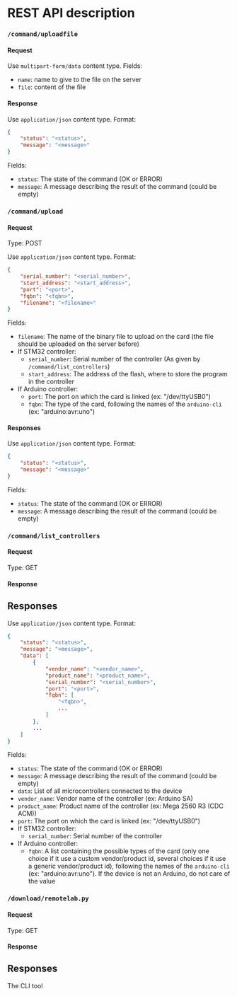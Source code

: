 # REST API description

### `/command/uploadfile`

#### Request

Use `multipart-form/data` content type.
Fields:
- `name`: name to give to the file on the server
- `file`: content of the file

#### Response

Use `application/json` content type.
Format:
```json
{
    "status": "<status>",
    "message": "<message>"
}
```

Fields:
- `status`: The state of the command (OK or ERROR)
- `message`: A message describing the result of the command (could be empty)

### `/command/upload`

#### Request

Type: POST

Use `application/json` content type.
Format:
```json
{
    "serial_number": "<serial_number>",
    "start_address": "<start_address>",
    "port": "<port>",
    "fqbn": "<fqbn>",
    "filename": "<filename>"
}
``` 

Fields:
- `filename`: The name of the binary file to upload on the card (the file should be uploaded on the server before)
- If STM32 controller:
    - `serial_number`: Serial number of the controller (As given by `/command/list_controllers`)
    - `start_address`: The address of the flash, where to store the program in the controller
- If Arduino controller:
    - `port`: The port on which the card is linked (ex: "/dev/ttyUSB0")
    - `fqbn`: The type of the card, following the names of the `arduino-cli` (ex: "arduino:avr:uno")

#### Responses

Use `application/json` content type.
Format:
```json
{
    "status": "<status>",
    "message": "<message>"
}
```

Fields:
- `status`: The state of the command (OK or ERROR)
- `message`: A message describing the result of the command (could be empty)

### `/command/list_controllers`

#### Request

Type: GET

#### Response

## Responses

Use `application/json` content type.
Format:
```json
{
    "status": "<status>",
    "message": "<message>",
    "data": [
        {
            "vendor_name": "<vendor_name>",
            "product_name": "<product_name>",
            "serial_number": "<serial_number>",
            "port": "<port>",
            "fqbn": [
                "<fqbn>",
                ...
            ]
        },
        ...
    ]
}

```

Fields:
- `status`: The state of the command (OK or ERROR)
- `message`: A message describing the result of the command (could be empty)
- `data`: List of all microcontrollers connected to the device
- `vendor_name`: Vendor name of the controller (ex: Arduino SA)
- `product_name`: Product name of the controller (ex: Mega 2560 R3 (CDC ACM))
- `port`: The port on which the card is linked (ex: "/dev/ttyUSB0")
- If STM32 controller:
    - `serial_number`: Serial number of the controller
- If Arduino controller:
    - `fqbn`: A list containing the possible types of the card (only one choice if it use a custom vendor/product id, several choices if it use a generic vendor/product id), following the names of the `arduino-cli` (ex: "arduino:avr:uno"). If the device is not an Arduino, do not care of the value

### `/download/remotelab.py`

#### Request

Type: GET

#### Response

## Responses

The CLI tool